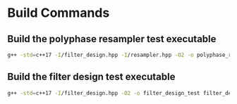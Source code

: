 # Build Commands

## Build the polyphase resampler test executable

```bash
g++ -std=c++17 -I/filter_design.hpp -I/resampler.hpp -O2 -o polyphase_resampler_test polyphase_resampler_test.cpp
```

## Build the filter design test executable

```bash
g++ -std=c++17 -I/filter_design.hpp -O2 -o filter_design_test filter_design_test.cpp
```
